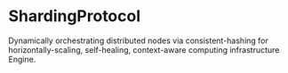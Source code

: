 # ShardingProtocol
Dynamically orchestrating distributed nodes via consistent-hashing for horizontally-scaling, self-healing, context-aware computing infrastructure Engine.
